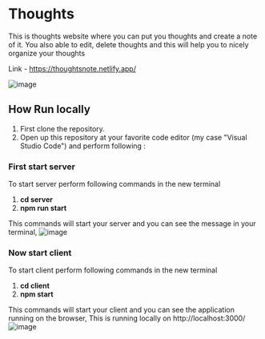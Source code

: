 # Thoughts
This is thoughts website where you can put you thoughts and create a note of it.
You also able to edit, delete thoughts and this will help you to nicely organize your thoughts

Link - https://thoughtsnote.netlify.app/

![image](https://user-images.githubusercontent.com/86464832/164883216-d71c8cc7-1045-487d-8cf0-516645c2c09a.png)

## How Run locally
1. First clone the repository.
2. Open up this repository at your favorite code editor (my case "Visual Studio Code") and perform following :

### First start server
To start server perform following commands in the new terminal
1. **cd server**
2. **npm run start**

This commands will start your server and you can see the message in your terminal,
![image](https://user-images.githubusercontent.com/86464832/164883738-ec685c04-7605-4542-ad6b-b8e866f773d0.png)

### Now start client
To start client perform following commands in the new terminal
1. **cd client**
2. **npm start**

This commands will start your client and you can see the application running on the browser,
This is running locally on http://localhost:3000/
![image](https://user-images.githubusercontent.com/86464832/164883928-9811f485-acee-4f71-92b8-ae7f4f00d0cc.png)
